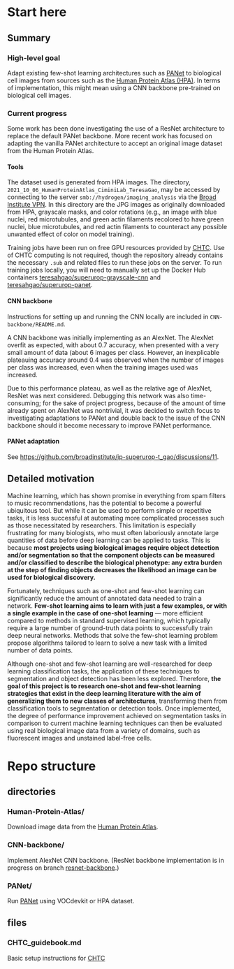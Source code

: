 # Start here

## Summary

### High-level goal

Adapt existing few-shot learning architectures such as [PANet](https://arxiv.org/abs/1908.06391) to biological cell images from sources such as the [Human Protein Atlas (HPA)](https://www.proteinatlas.org/humanproteome/pathology). In terms of implementation, this might mean using a CNN backbone pre-trained on biological cell images.

### Current progress

Some work has been done investigating the use of a ResNet architecture to replace the default PANet backbone. More recent work has focused on adapting the vanilla PANet architecture to accept an original image dataset from the Human Protein Atlas.

#### Tools

The dataset used is generated from HPA images. The directory, `2021_10_06_HumanProteinAtlas_CiminiLab_TeresaGao`, may be accessed by connecting to the server `smb://hydrogen/imaging_analysis` via the [Broad Institute VPN](vpn.broadinstitute.org). In this directory are the JPG images as originally downloaded from HPA, grayscale masks, and color rotations (e.g., an image with blue nuclei, red microtubules, and green actin filaments recolored to have green nuclei, blue microtubules, and red actin filaments to counteract any possible unwanted effect of color on model training).

Training jobs have been run on free GPU resources provided by [CHTC](https://chtc.cs.wisc.edu). Use of CHTC computing is not required, though the repository already contains the necessary `.sub` and related files to run these jobs on the server. To run training jobs locally, you will need to manually set up the Docker Hub containers [teresahgao/superurop-grayscale-cnn](https://hub.docker.com/repository/docker/teresahgao/superurop-grayscale-cnn) and [teresahgao/superurop-panet](https://hub.docker.com/repository/docker/teresahgao/superurop-panet).

#### CNN backbone

Instructions for setting up and running the CNN locally are included in `CNN-backbone/README.md`.

A CNN backbone was initially implementing as an AlexNet. The AlexNet overfit as expected, with about 0.7 accuracy, when presented with a very small amount of data (about 6 images per class. However, an inexplicable plateauing accuracy around 0.4 was observed when the number of images per class was increased, even when the training images used was increased.

Due to this performance plateau, as well as the relative age of AlexNet, ResNet was next considered. Debugging this network was also time-consuming; for the sake of project progress, because of the amount of time already spent on AlexNet was nontrivial, it was decided to switch focus to investigating adaptations to PANet and double back to the issue of the CNN backbone should it become necessary to improve PANet performance.

#### PANet adaptation

See https://github.com/broadinstitute/ip-superurop-t_gao/discussions/11.


## Detailed motivation

Machine learning, which has shown promise in everything from spam filters to music recommendations, has the potential to become a powerful ubiquitous tool. But while it can be used to perform simple or repetitive tasks, it is less successful at automating more complicated processes such as those necessitated by researchers. This limitation is especially frustrating for many biologists, who must often laboriously annotate large quantities of data before deep learning can be applied to tasks. This is because **most projects using biological images require object detection and/or segmentation so that the component objects can be measured and/or classified to describe the biological phenotype: any extra burden at the step of finding objects decreases the likelihood an image can be used for biological discovery.**

Fortunately, techniques such as one-shot and few-shot learning can significantly reduce the amount of annotated data needed to train a network. **Few-shot learning aims to learn with just a few examples, or with a single example in the case of one-shot learning** — more efficient compared to methods in standard supervised learning, which typically require a large number of ground-truth data points to successfully train deep neural networks. Methods that solve the few-shot learning problem propose algorithms tailored to learn to solve a new task with a limited number of data points.

Although one-shot and few-shot learning are well-researched for deep learning classification tasks, the application of these techniques to segmentation and object detection has been less explored. Therefore, **the goal of this project is to research one-shot and few-shot learning strategies that exist in the deep learning literature with the aim of generalizing them to new classes of architectures**, transforming them from classification tools to segmentation or detection tools. Once implemented, the degree of performance improvement achieved on segmentation tasks in comparison to current machine learning techniques can then be evaluated using real biological image data from a variety of domains, such as fluorescent images and unstained label-free cells.



# Repo structure

## directories

### Human-Protein-Atlas/

Download image data from the [Human Protein Atlas](https://www.proteinatlas.org).

### CNN-backbone/

Implement AlexNet CNN backbone. (ResNet backbone implementation is in progress on branch [resnet-backbone](https://github.com/broadinstitute/ip-superurop-t_gao/tree/resnet-backbone).)

### PANet/

Run [PANet](https://github.com/kaixin96/PANet) using VOCdevkit or HPA dataset.

## files

### CHTC_guidebook.md

Basic setup instructions for [CHTC](https://chtc.cs.wisc.edu)

